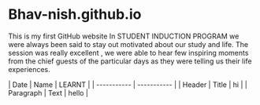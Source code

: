 # Bhav-nish.github.io
This is my first GitHub website
In STUDENT INDUCTION PROGRAM we were always been said to stay out motivated about our study and life.
The session was really excellent , we were able to hear few inspiring moments from the chief guests of the particular days as they were telling us their life experiences.

| Date | Name | LEARNT |
| ----------- | ----------- |
| Header | Title | hi |
| Paragraph | Text | hello |
